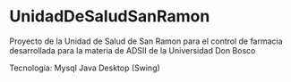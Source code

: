 # UnidadDeSaludSanRamon


Proyecto de la Unidad de Salud de San Ramon para el control de farmacia desarrollada para la materia de ADSII de la Universidad Don Bosco 


Tecnologia: 
Mysql
Java Desktop (Swing)
